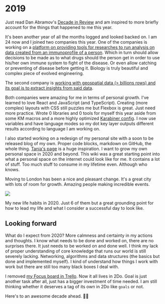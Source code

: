 # 2019

Just read Dan Abramov's [Decade in Review](https://overreacted.io/my-decade-in-review/) and am inspired to more briefly account for the things that happened to me this year.

It's been another year of all the months logged and looked backed on. I am 24 now and I joined two companies this year. One of the companies is working on a [platform on providing tools for researches to run analysis on data created from an immunoprofile of a person](https://enpicom.com). Which in turn should allow decisions to be made as to what drugs should the person get in order to use his/her own immune system to fight of the disease. Or even allow catching or preventing of disease before getting it. Biology is truly beautiful and complex piece of evolved engineering.

The second company is [working with geospatial data (> billions rows) and its goal is to extract insights from said data](https://www.gyana.co.uk).

Both companies were amazing for me in terms of personal growth. I've learned to love React and JavaScript (and TypeScript). Creating (more complex) layouts with CSS still puzzles me but Flexbox is great. Just need more practice. Wrote 0 libraries and 0 tools for myself this year aside from some KM macros and a more highly optimized [Karabiner config](https://github.com/nikitavoloboev/dotfiles/blob/master/karabiner/karabiner.edn). I now use variables and have language modes so my dot key layer outputs different results according to language I am working on.

I also started working on a redesign of my personal site with a soon to be released blog of my own. Proper code blocks, markdown on GitHub, the whole thing. [Tania's page](https://www.taniarascia.com/) is a huge inspiration. I want to grow my own personal space in 2020 and beyond. This wiki was a great starting point into what a personal space on the internet could look like for me. It contains a lot of stuff. Too much stuff to consume in my lifetime even. Although who knows.

Moving to London has been a nice and pleasant change. It's a great city with lots of room for growth. Amazing people making incredible events.

![](https://i.imgur.com/RyAyUIa.jpg)

My new life habits in 2020. Just 6 of them but a great grounding point for how to lead my life and what I consider a successful day to look like.

## Looking forward

What do I expect from 2020? More calmness and certainty in my actions and thoughts. I know what needs to be done and worked on, there are no surprises there. It just needs to be worked on and done well. I think my lack of proper understanding of core knowledge that runs our world is still severely lacking. Networking, algorithms and data structures (the basics but done and implemented myself). I kind of understand how things I work with work but there are still too many black boxes I deal with.

I removed [my Focus board in Trello](https://github.com/nikitavoloboev/knowledge/blob/f6b5344d44b270601fcc5c358100f15d772e7bc4/focusing/focusing.md#focusing-on-whats-important). Now it all lives in 2Do. Goal is just another task after all, just has a bigger investment of time needed. I am still thinking whether it deserves a tag of its own in 2Do like `goals` or not.

Here's to an awesome decade ahead. 🎄🚀
